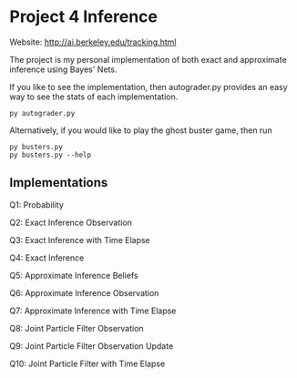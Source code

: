 # Project 4 Inference

Website: http://ai.berkeley.edu/tracking.html

The project is my personal implementation of both exact and approximate inference using Bayes' Nets.

If you like to see the implementation, then autograder.py provides an easy way to see the stats of each implementation.  

```
py autograder.py
```

Alternatively, if you would like to play the ghost buster game, then run  

```
py busters.py
py busters.py --help
```

## Implementations

Q1: Probability

Q2: Exact Inference Observation

Q3: Exact Inference with Time Elapse

Q4: Exact Inference

Q5: Approximate Inference Beliefs

Q6: Approximate Inference Observation

Q7: Approximate Inference with Time Elapse

Q8: Joint Particle Filter Observation

Q9: Joint Particle Filter Observation Update

Q10: Joint Particle Filter with Time Elapse
